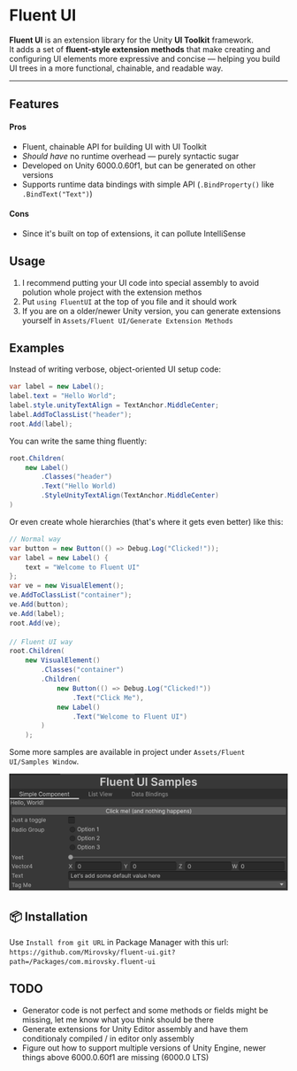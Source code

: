 # Fluent UI

**Fluent UI** is an extension library for the Unity **UI Toolkit** framework.  
It adds a set of **fluent-style extension methods** that make creating and configuring UI elements more expressive and concise — helping you build UI trees in a more functional, chainable, and readable way.

---

## Features

#### Pros
- Fluent, chainable API for building UI with UI Toolkit
- *Should have* no runtime overhead — purely syntactic sugar
- Developed on Unity 6000.0.60f1, but can be generated on other versions
- Supports runtime data bindings with simple API (`.BindProperty()` like `.BindText("Text")`)

#### Cons
- Since it's built on top of extensions, it can pollute IntelliSense

## Usage
1. I recommend putting your UI code into special assembly to avoid polution whole project with the extension methos
2. Put `using FluentUI` at the top of you file and it should work
3. If you are on a older/newer Unity version, you can generate extensions yourself in `Assets/Fluent UI/Generate Extension Methods`

## Examples

Instead of writing verbose, object-oriented UI setup code:

```csharp
var label = new Label();
label.text = "Hello World";
label.style.unityTextAlign = TextAnchor.MiddleCenter;
label.AddToClassList("header");
root.Add(label);
```

You can write the same thing fluently:

```csharp
root.Children(
    new Label()
        .Classes("header")
        .Text("Hello World)
        .StyleUnityTextAlign(TextAnchor.MiddleCenter)
)
```

Or even create whole hierarchies (that's where it gets even better) like this:

```csharp
// Normal way
var button = new Button(() => Debug.Log("Clicked!"));
var label = new Label() {
    text = "Welcome to Fluent UI"
};
var ve = new VisualElement();
ve.AddToClassList("container");
ve.Add(button);
ve.Add(label);
root.Add(ve);

// Fluent UI way
root.Children(
    new VisualElement()
        .Classes("container")
        .Children(
            new Button(() => Debug.Log("Clicked!"))
                .Text("Click Me"),
            new Label()
                .Text("Welcome to Fluent UI")
        )
    );
```

Some more samples are available in project under `Assets/Fluent UI/Samples Window`.

![Examples](GithubSources/Images/SamplesWindow.png)

## 📦 Installation
Use `Install from git URL` in Package Manager with this url: `https://github.com/Mirovsky/fluent-ui.git?path=/Packages/com.mirovsky.fluent-ui`


## TODO
- Generator code is not perfect and some methods or fields might be missing, let me know what you think should be there
- Generate extensions for Unity Editor assembly and have them conditionaly compiled / in editor only assembly
- Figure out how to support multiple versions of Unity Engine, newer things above 6000.0.60f1 are missing (6000.0 LTS)

